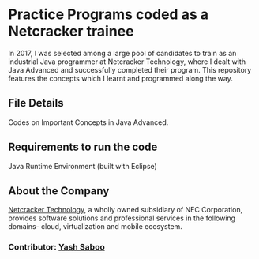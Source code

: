 # Practice Programs coded as a Netcracker trainee
In 2017, I was selected among a large pool of candidates to train as an industrial Java programmer at Netcracker Technology, where I dealt with Java Advanced and successfully completed their program. This repository features the concepts which I learnt and programmed along the way.

## File Details
Codes on Important Concepts in Java Advanced.

## Requirements to run the code
Java Runtime Environment (built with Eclipse)

## About the Company
[Netcracker Technology](http://www.netcracker.com), a wholly owned subsidiary of NEC Corporation, provides software solutions and professional services in the following domains- cloud, virtualization and mobile ecosystem.

### Contributor: [Yash Saboo](https://github.com/yashsaboo)

